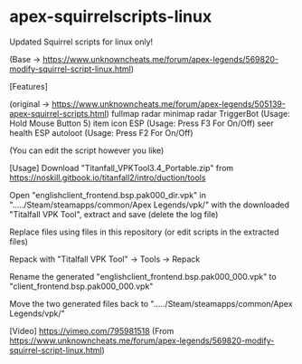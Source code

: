 # apex-squirrelscripts-linux
Updated Squirrel scripts for linux only!

(Base -> https://www.unknowncheats.me/forum/apex-legends/569820-modify-squirrel-script-linux.html)


[Features]

(original -> https://www.unknowncheats.me/forum/apex-legends/505139-apex-squirrel-scripts.html)
fullmap radar
minimap radar
TriggerBot (Usage: Hold Mouse Button 5)
item icon ESP (Usage: Press F3 For On/Off)
seer health ESP
autoloot (Usage: Press F2 For On/Off)

(You can edit the script however you like)


[Usage]
Download "Titanfall_VPKTool3.4_Portable.zip" from https://noskill.gitbook.io/titanfall2/intro/duction/tools

Open "englishclient_frontend.bsp.pak000_dir.vpk" in "...../Steam/steamapps/common/Apex Legends/vpk/" with the downloaded "Titalfall VPK Tool", extract and save (delete the log file)

Replace files using files in this repository (or edit scripts in the extracted files)

Repack with "Titalfall VPK Tool" -> Tools -> Repack

Rename the generated "englishclient_frontend.bsp.pak000_000.vpk" to "client_frontend.bsp.pak000_000.vpk"

Move the two generated files back to "...../Steam/steamapps/common/Apex Legends/vpk/"


[Video]
https://vimeo.com/795981518
(From https://www.unknowncheats.me/forum/apex-legends/569820-modify-squirrel-script-linux.html)
